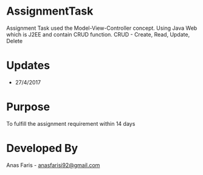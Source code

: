# AssignmentTask
Assignment Task used the Model-View-Controller concept.
Using Java Web which is J2EE and contain CRUD function.
CRUD - Create, Read, Update, Delete

# Updates
- 27/4/2017

# Purpose
To fulfill the assignment requirement within 14 days

# Developed By
Anas Faris - anasfarisi92@gmail.com

